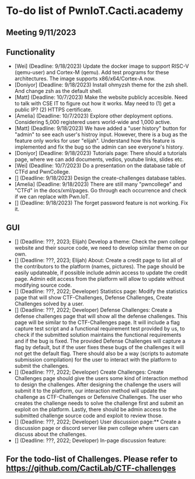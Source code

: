 # To-do list of PwnIoT.Cacti.academy

## Meeting 9/11/2023

## Functionality

- [Wei] (Deadline: 9/18/2023) Update the docker image to support RISC-V (qemu-user) and Cortex-M (qemu). Add test programs for these architectures. The image supports x86/x64/Cortex-A now.
- [Doniyor] (Deadline: 9/18/2023) Install ohmyzsh theme for the zsh shell. And change zsh as the default shell.
- [Matt] (Deadline: 10/7/2023) Make the website publicly accesible. Need to talk with CSE IT to figure out how it works. May need to (1) get a public IP? (2) HTTPS certificate.
- [Amelia] (Deadline: 10/7/2023) Explore other deployment options. Considering 5,000 registered users world-wide and 1,000 active. 
- [Matt] (Deadline: 9/18/2023) We have added a "user history" button for "admin" to see each user's histroy input. However, there is a bug as the feature only works for user "elijah". Understand how this feature is implemented and fix the bug so the admin can see everyone's history.
- [Doniyor] (Deadline: 9/18/2023) Tutorials page: There should a tutorials page, where we can add documents, vedios, youtube links, slides etc.
- [Wei] (Deadline: 10/7/2023) Do a presentation on the database table of CTFd and PwnCollege.
- [] (Deadline: 9/18/2023) Design the create-challenges database tables.
- [Amelia] (Deadline: 9/18/2023) There are still many "pwncollege" and "CTFd" in the docs/xml/pages. Go through each occurrence and check if we can replace with Pwn.IoT. 
- [] (Deadline: 9/18/2023) The forget password feature is not working. Fix it.

## GUI

- [] (Deadline: ???, 2023; Elijah) Develop a theme: Check the pwn college website and their source code, we need to develop similar theme on our own.
- [] (Deadline: ???, 2023; Elijah) About: Create a credit page to list all of the contributors to the platform (names, pictures). The page should be easily updateable, if possible include admin access to update the credit page. Admin edit access from the platform will allow to update without modifying source code.
- [] (Deadline: ???, 2022; Developer) Statistics page: Modify the statistics page that will show CTF-Challenges, Defense Challenges, Create Challenges solved by a user.
- [] (Deadline: ???, 2022; Developer) Defense Challenges: Create a defense challenges page that will show all the defense challenges. This page will be similar to the CTF-Challenges page. It will include a flag capture test script and a functional requirement test provided by us, to check if the submitted solution maintains the functional requirements and if the bug is fixed. The provided Defense Challenges will capture a flag by default, but if the user fixes these bugs of the challenges it will not get the default flag. There should also be a way (scripts to automate submission compilation) for the user to interact with the platform to submit the challenges.
- [] (Deadline: ???, 2022; Developer) Create Challenges: Create Challenges page should give the users some kind of interaction method to design the challenges. After designing the challenge the users will submit it to the platform, our interaction method will update the challenge as CTF-Challenges or Defensive Challenges. The user who creates the challenge needs to solve the challenge first and submit an exploit on the platform. Lastly, there should be admin access to the submitted challenge source code and exploit to review those.
- [] (Deadline: ???, 2022; Developer) User discussion page:** Create a discussion page or discord server like pwn college where users can discuss about the challenges.
- [] (Deadline: ???, 2022; Developer) In-page discussion feature:

## For the todo-list of Challenges. Please refer to https://github.com/CactiLab/CTF-challenges